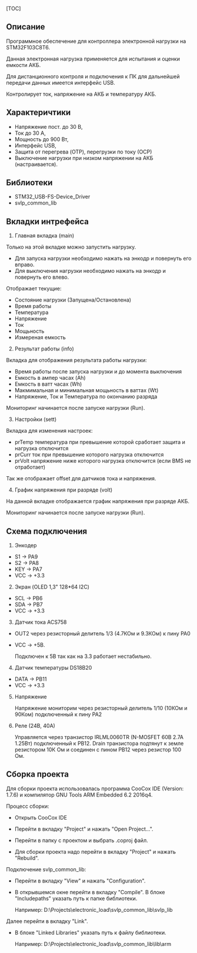[TOC]


## Описание

Программное обеспечение для контроллера электронной нагрузки на STM32F103C8T6.

Данная электронная нагрузка применяется для испытания и оценки емкости АКБ.

Для дистанционного контроля и подключения к ПК для дальнейшей передачи данных имеется интерфейс USB.

Контролирует ток, напряжение на АКБ и температуру АКБ. 



## Характеричтики
 - Напряжение пост. до 30 В,
 - Ток до 30 А,
 - Мощность до 900 Вт,
 - Интерфейс USB,
 - Защита от перегрева (OTP), перегрузки по току (ОСР)
 - Выключение нагрузки при низком напряжении на АКБ (настраивается).


## Библиотеки
 - STM32_USB-FS-Device_Driver
 - svlp_common_lib


## Вкладки интрефейса

 1. Главная вкладка (main)

Только на этой вкладке можно запустить нагрузку.
 - Для запуска нагрузки необходимо нажать на энкодр и повернуть его вправо.  
 - Для выключения нагрузки необходимо нажать на энкодр и повернуть его влево.

Отображает текущие:
 - Состояние нагрузки (Запущена/Остановлена)
 - Время работы
 - Температура 
 - Напряжение 
 - Ток
 - Мощьность
 - Измереная емкость
 
 2. Результат работы (info)

Вкладка для отображения результата работы нагрузки:
 - Время работы после запуска нагрузки и до момента выключения
 - Емкость в ампер часах (Ah)
 - Емкость в ватт часах (Wh)
 - Макмимальная и минимальная мощьность в ваттах (Wt)
 - Напряжение, Ток и Температура по окончанию разряда
 
Мониторинг начинается после запуске нагрузки (Run).

 3. Настройки (sett)

Вкладка для изменения настроек:
 - prTemp температура при превышение которой сработает защита и нагрузка отключится
 - prCurr ток при превышение которого нагрузка отключится
 - prVolt напряжение ниже которого нагрузка отключится (если BMS не отработает)

Так же отображает offset для датчиков тока и напряжения.

 4. График напряжения при разряде (volt)

На данной вкладке отображается график напряжения при разряде АКБ.  

Мониторинг начинается после запуске нагрузки (Run).


## Схема подключения

1. Энкодер

 - S1  -> PA9
 - S2  -> PA8
 - KEY -> PA7
 - VCC -> +3.3


2. Экран (OLED 1,3" 128*64 I2C)

 - SCL -> PB6
 - SDA -> PB7
 - VCC -> +3.3


3. Датчик тока ACS758

 - OUT2 через резисторный делитель 1/3 (4.7КОм и 9.3КОм) к пину PA0
 - VCC  -> +5В.

    Подключен к 5В так как на 3.3 работает нестабильно.


4. Датчик температуры DS18B20

 - DATA -> PB11
 - VCC  -> +3.3


5. Напряжение

    Напряжение мониторим через резисторный делитель 1/10 (10КОм и 90Ком) подключенный к пину РА2


6. Реле (24В, 40А)

    Управляется через транзистор IRLML0060TR (N-MOSFET 60В 2.7А 1.25Вт) подключенный к PB12.
Drain транзистора подтянут к земле резистором 10К Ом и соединен с пином PB12 через резистор 100 Ом.



## Сборка проекта


Для сборки проекта использовалась программа CooCox IDE (Version: 1.7.6) и компилятор GNU Tools ARM Embedded 6.2 2016q4.


Процесс сборки:


 - Открыть CooCox IDE


 - Перейти в вкладку "Project" и нажать "Open Project...".


 - Перейти в папку с проектом и выбрать .coproj файл.


 - Для сборки проекта надо перейти в вкладку "Project" и нажать "Rebuild".




Подключение svlp_common_lib:


 - Перейти в вкладку "View" и нажать "Configuration".


 - В открывшемся окне перейти в вкладку "Compile". В блоке "Includepaths" указать путь к папке библиотеки.  

    Например: D:\Projects\electronic_load\svlp_common_lib\svlp_lib

Далее перейти в вкладку "Link". 

 - В блоке "Linked Libraries" указать путь к файлу библиотеки.
 
    Например: D:\Projects\electronic_load\svlp_common_lib\lib\arm